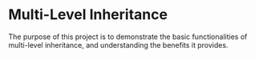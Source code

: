 # Multi-Level Inheritance
The purpose of this project is to demonstrate the basic functionalities of multi-level inheritance, and understanding the benefits it provides.
